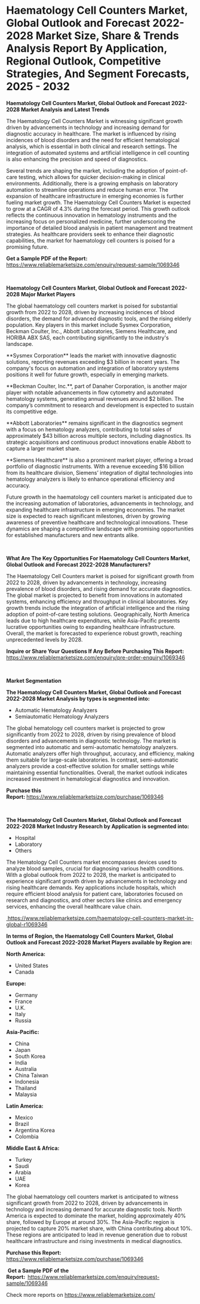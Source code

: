 <p><h1>Haematology Cell Counters Market, Global Outlook and Forecast 2022-2028 Market Size, Share & Trends Analysis Report By Application, Regional Outlook, Competitive Strategies, And Segment Forecasts, 2025 - 2032</h1></p><p><strong>Haematology Cell Counters Market, Global Outlook and Forecast 2022-2028 Market Analysis and Latest Trends</strong></p>
<p><p>The Haematology Cell Counters Market is witnessing significant growth driven by advancements in technology and increasing demand for diagnostic accuracy in healthcare. The market is influenced by rising incidences of blood disorders and the need for efficient hematological analysis, which is essential in both clinical and research settings. The integration of automated systems and artificial intelligence in cell counting is also enhancing the precision and speed of diagnostics.</p><p>Several trends are shaping the market, including the adoption of point-of-care testing, which allows for quicker decision-making in clinical environments. Additionally, there is a growing emphasis on laboratory automation to streamline operations and reduce human error. The expansion of healthcare infrastructure in emerging economies is further fueling market growth. The Haematology Cell Counters Market is expected to grow at a CAGR of 4.3% during the forecast period. This growth outlook reflects the continuous innovation in hematology instruments and the increasing focus on personalized medicine, further underscoring the importance of detailed blood analysis in patient management and treatment strategies. As healthcare providers seek to enhance their diagnostic capabilities, the market for haematology cell counters is poised for a promising future.</p></p>
<p><strong>Get a Sample PDF of the Report:&nbsp;</strong> <a href="https://www.reliablemarketsize.com/enquiry/request-sample/1069346?utm_campaign=2334&utm_medium=2&utm_source=Github&utm_content=ia&utm_term=21032025&utm_id=haematology-cell-counters-market-global-outlook-and-forecast-2022-2028">https://www.reliablemarketsize.com/enquiry/request-sample/1069346</a></p>
<p>&nbsp;</p>
<p><strong>Haematology Cell Counters Market, Global Outlook and Forecast 2022-2028 Major Market Players</strong></p>
<p><p>The global haematology cell counters market is poised for substantial growth from 2022 to 2028, driven by increasing incidences of blood disorders, the demand for advanced diagnostic tools, and the rising elderly population. Key players in this market include Sysmex Corporation, Beckman Coulter, Inc., Abbott Laboratories, Siemens Healthcare, and HORIBA ABX SAS, each contributing significantly to the industry's landscape.</p><p>**Sysmex Corporation** leads the market with innovative diagnostic solutions, reporting revenues exceeding $3 billion in recent years. The company's focus on automation and integration of laboratory systems positions it well for future growth, especially in emerging markets.</p><p>**Beckman Coulter, Inc.**, part of Danaher Corporation, is another major player with notable advancements in flow cytometry and automated hematology systems, generating annual revenues around $2 billion. The company’s commitment to research and development is expected to sustain its competitive edge.</p><p>**Abbott Laboratories** remains significant in the diagnostics segment with a focus on hematology analyzers, contributing to total sales of approximately $43 billion across multiple sectors, including diagnostics. Its strategic acquisitions and continuous product innovations enable Abbott to capture a larger market share.</p><p>**Siemens Healthcare** is also a prominent market player, offering a broad portfolio of diagnostic instruments. With a revenue exceeding $16 billion from its healthcare division, Siemens’ integration of digital technologies into hematology analyzers is likely to enhance operational efficiency and accuracy.</p><p>Future growth in the haematology cell counters market is anticipated due to the increasing automation of laboratories, advancements in technology, and expanding healthcare infrastructure in emerging economies. The market size is expected to reach significant milestones, driven by growing awareness of preventive healthcare and technological innovations. These dynamics are shaping a competitive landscape with promising opportunities for established manufacturers and new entrants alike.</p></p>
<p>&nbsp;</p>
<p><strong>What Are The Key Opportunities For Haematology Cell Counters Market, Global Outlook and Forecast 2022-2028 Manufacturers?</strong></p>
<p><p>The Haematology Cell Counters market is poised for significant growth from 2022 to 2028, driven by advancements in technology, increasing prevalence of blood disorders, and rising demand for accurate diagnostics. The global market is projected to benefit from innovations in automated systems, enhancing efficiency and throughput in clinical laboratories. Key growth trends include the integration of artificial intelligence and the rising adoption of point-of-care testing solutions. Geographically, North America leads due to high healthcare expenditures, while Asia-Pacific presents lucrative opportunities owing to expanding healthcare infrastructure. Overall, the market is forecasted to experience robust growth, reaching unprecedented levels by 2028.</p></p>
<p><strong>Inquire or Share Your Questions If Any Before Purchasing This Report:</strong> <a href="https://www.reliablemarketsize.com/enquiry/pre-order-enquiry/1069346?utm_campaign=2334&utm_medium=2&utm_source=Github&utm_content=ia&utm_term=21032025&utm_id=haematology-cell-counters-market-global-outlook-and-forecast-2022-2028">https://www.reliablemarketsize.com/enquiry/pre-order-enquiry/1069346</a></p>
<p>&nbsp;</p>
<p><strong>Market Segmentation</strong></p>
<p><strong>The Haematology Cell Counters Market, Global Outlook and Forecast 2022-2028 Market Analysis by types is segmented into:</strong></p>
<p><ul><li>Automatic Hematology Analyzers</li><li>Semiautomatic Hematology Analyzers</li></ul></p>
<p><p>The global hematology cell counters market is projected to grow significantly from 2022 to 2028, driven by rising prevalence of blood disorders and advancements in diagnostic technology. The market is segmented into automatic and semi-automatic hematology analyzers. Automatic analyzers offer high throughput, accuracy, and efficiency, making them suitable for large-scale laboratories. In contrast, semi-automatic analyzers provide a cost-effective solution for smaller settings while maintaining essential functionalities. Overall, the market outlook indicates increased investment in hematological diagnostics and innovation.</p></p>
<p><strong>Purchase this Report:&nbsp;</strong><a href="https://www.reliablemarketsize.com/purchase/1069346?utm_campaign=2334&utm_medium=2&utm_source=Github&utm_content=ia&utm_term=21032025&utm_id=haematology-cell-counters-market-global-outlook-and-forecast-2022-2028">https://www.reliablemarketsize.com/purchase/1069346</a></p>
<p>&nbsp;</p>
<p><strong>The Haematology Cell Counters Market, Global Outlook and Forecast 2022-2028 Market Industry Research by Application is segmented into:</strong></p>
<p><ul><li>Hospital</li><li>Laboratory</li><li>Others</li></ul></p>
<p><p>The Hematology Cell Counters market encompasses devices used to analyze blood samples, crucial for diagnosing various health conditions. With a global outlook from 2022 to 2028, the market is anticipated to experience significant growth driven by advancements in technology and rising healthcare demands. Key applications include hospitals, which require efficient blood analysis for patient care, laboratories focused on research and diagnostics, and other sectors like clinics and emergency services, enhancing the overall healthcare value chain.</p></p>
<p><a href="https://www.reliablemarketsize.com/haematology-cell-counters-market-in-global-r1069346?utm_campaign=2334&utm_medium=2&utm_source=Github&utm_content=ia&utm_term=21032025&utm_id=haematology-cell-counters-market-global-outlook-and-forecast-2022-2028">&nbsp;https://www.reliablemarketsize.com/haematology-cell-counters-market-in-global-r1069346</a></p>
<p><strong>In terms of Region, the Haematology Cell Counters Market, Global Outlook and Forecast 2022-2028 Market Players available by Region are:</strong></p>
<p>
    <p> <strong> North America: </strong>
        <ul>
            <li>United States</li>
            <li>Canada</li>
        </ul>
        </p> 
    <p> <strong> Europe: </strong>
        <ul>
            <li>Germany</li>
            <li>France</li>
            <li>U.K.</li>
            <li>Italy</li>
            <li>Russia</li>
        </ul>
        </p> 
    <p> <strong> Asia-Pacific: </strong>
        <ul>
            <li>China</li>
            <li>Japan</li>
            <li>South Korea</li>
            <li>India</li>
            <li>Australia</li>
            <li>China Taiwan</li>
            <li>Indonesia</li>
            <li>Thailand</li>
            <li>Malaysia</li>
        </ul>
        </p> 
    <p> <strong> Latin America: </strong>
        <ul>
            <li>Mexico</li>
            <li>Brazil</li>
            <li>Argentina Korea</li>
            <li>Colombia</li>
        </ul>
        </p> 
    <p> <strong> Middle East & Africa: </strong>
        <ul>
            <li>Turkey</li>
            <li>Saudi</li>
            <li>Arabia</li>
            <li>UAE</li>
            <li>Korea</li>
        </ul>
    </p>
    </p>
<p><p>The global haematology cell counters market is anticipated to witness significant growth from 2022 to 2028, driven by advancements in technology and increasing demand for accurate diagnostic tools. North America is expected to dominate the market, holding approximately 40% share, followed by Europe at around 30%. The Asia-Pacific region is projected to capture 20% market share, with China contributing about 10%. These regions are anticipated to lead in revenue generation due to robust healthcare infrastructure and rising investments in medical diagnostics.</p></p>
<p><strong>Purchase this Report: </strong><a href="https://www.reliablemarketsize.com/purchase/1069346?utm_campaign=2334&utm_medium=2&utm_source=Github&utm_content=ia&utm_term=21032025&utm_id=haematology-cell-counters-market-global-outlook-and-forecast-2022-2028">https://www.reliablemarketsize.com/purchase/1069346</a></p>
<p>&nbsp;<strong>Get a Sample PDF of the Report:&nbsp;&nbsp;</strong><a href="https://www.reliablemarketsize.com/enquiry/request-sample/1069346?utm_campaign=2334&utm_medium=2&utm_source=Github&utm_content=ia&utm_term=21032025&utm_id=haematology-cell-counters-market-global-outlook-and-forecast-2022-2028">https://www.reliablemarketsize.com/enquiry/request-sample/1069346</a></p>
<p><strong></strong></p>
<p>Check more reports on <a href="https://www.reliablemarketsize.com/?utm_campaign=2334&utm_medium=2&utm_source=Github&utm_content=ia&utm_term=21032025&utm_id=haematology-cell-counters-market-global-outlook-and-forecast-2022-2028">https://www.reliablemarketsize.com/</a></p>